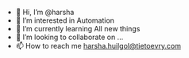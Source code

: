 - 👋 Hi, I’m @harsha
- 👀 I’m interested in Automation
- 🌱 I’m currently learning All new things
- 💞️ I’m looking to collaborate on ...
- 📫 How to reach me harsha.huilgol@tietoevry.com

<!---
harsham-h/harsham-h is a ✨ special ✨ repository because its `README.md` (this file) appears on your GitHub profile.
You can click the Preview link to take a look at your changes.
--->
